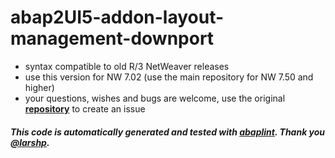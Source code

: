 # abap2UI5-addon-layout-management-downport

* syntax compatible to old R/3 NetWeaver releases
* use this version for NW 7.02 (use the main repository for NW 7.50 and higher)
* your questions, wishes and bugs are welcome, use the original [**repository**](https://github.com/abap2UI5-addons/layout-management) to create an issue

#### _This code is automatically generated and tested with [abaplint](https://abaplint.org/). Thank you [@larshp](https://github.com/larshp)._
